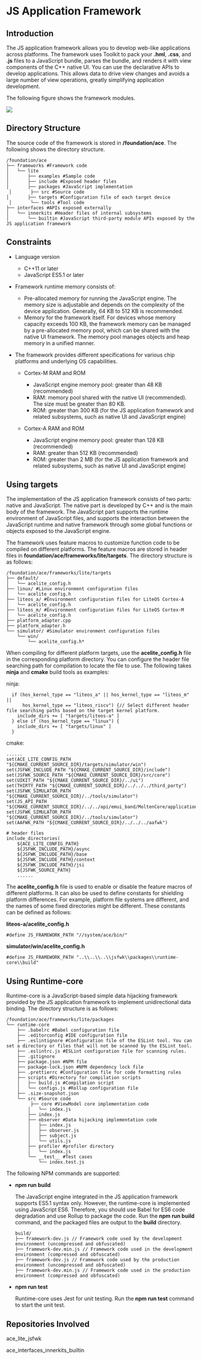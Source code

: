 # JS Application Framework<a name="EN-US_TOPIC_0000001052342972"></a>

## Introduction<a name="section11660541593"></a>

The JS application framework allows you to develop web-like applications across platforms. The framework uses Toolkit to pack your  **.hml**,  **.css**, and  **.js**  files to a JavaScript bundle, parses the bundle, and renders it with view components of the C++ native UI. You can use the declarative APIs to develop applications. This allows data to drive view changes and avoids a large number of view operations, greatly simplifying application development.

The following figure shows the framework modules.

![](figures/js-framework.png)

## Directory Structure<a name="section1464106163817"></a>

The source code of the framework is stored in  **/foundation/ace**. The following shows the directory structure.

```
/foundation/ace
├── frameworks #Framework code
│   └── lite
│       ├── examples #Sample code
│       ├── include #Exposed header files
│       ├── packages #JavaScript implementation
 │       ├── src #Source code
│       ├── targets #Configuration file of each target device
 │       └── tools #Tool code
├── interfaces #APIs exposed externally
│   └── innerkits #Header files of internal subsystems
│       └── builtin #JavaScript third-party module APIs exposed by the JS application framework
```

## Constraints<a name="section1718733212019"></a>

-   Language version
    -   C++11 or later
    -   JavaScript ES5.1 or later


-   Framework runtime memory consists of:
    -   Pre-allocated memory for running the JavaScript engine. The memory size is adjustable and depends on the complexity of the device application. Generally, 64 KB to 512 KB is recommended.
    -   Memory for the framework itself. For devices whose memory capacity exceeds 100 KB, the framework memory can be managed by a pre-allocated memory pool, which can be shared with the native UI framework. The memory pool manages objects and heap memory in a unified manner.

-   The framework provides different specifications for various chip platforms and underlying OS capabilities.
    -   Cortex-M RAM and ROM
        -   JavaScript engine memory pool: greater than 48 KB \(recommended\)
        -   RAM: memory pool shared with the native UI \(recommended\). The size must be greater than 80 KB.
        -   ROM: greater than 300 KB \(for the JS application framework and related subsystems, such as native UI and JavaScript engine\)

    -   Cortex-A RAM and ROM
        -   JavaScript engine memory pool: greater than 128 KB \(recommended\)
        -   RAM: greater than 512 KB \(recommended\)
        -   ROM: greater than 2 MB \(for the JS application framework and related subsystems, such as native UI and JavaScript engine\)



## Using targets<a name="section1460013282612"></a>

The implementation of the JS application framework consists of two parts: native and JavaScript. The native part is developed by C++ and is the main body of the framework. The JavaScript part supports the runtime environment of JavaScript files, and supports the interaction between the JavaScript runtime and native framework through some global functions or objects exposed to the JavaScript engine.

The framework uses feature macros to customize function code to be compiled on different platforms. The feature macros are stored in header files in  **foundation/ace/frameworks/lite/targets**. The directory structure is as follows:

```
/foundation/ace/frameworks/lite/targets
├── default/
│   └── acelite_config.h
├── linux/ #Linux environment configuration files
│   └── acelite_config.h
├── liteos_a/ #Environment configuration files for LiteOS Cortex-A
│   └── acelite_config.h
├── liteos_m/ #Environment configuration files for LiteOS Cortex-M
│   └── acelite_config.h
├── platform_adapter.cpp
├── platform_adapter.h
└── simulator/ #Simulator environment configuration files
    └── win/
        └── acelite_config.h*
```

When compiling for different platform targets, use the  **acelite\_config.h**  file in the corresponding platform directory. You can configure the header file searching path for compilation to locate the file to use. The following takes  **ninja**  and  **cmake**  build tools as examples:

ninja:

```
  if (hos_kernel_type == "liteos_a" || hos_kernel_type == "liteos_m" ||
      hos_kernel_type == "liteos_riscv") {// Select different header file searching paths based on the target kernel platform.
    include_dirs += [ "targets/liteos-a" ]
  } else if (hos_kernel_type == "linux") {
    include_dirs += [ "targets/linux" ]
  }
```

cmake:

```
......
set(ACE_LITE_CONFIG_PATH "${CMAKE_CURRENT_SOURCE_DIR}/targets/simulator/win")
set(JSFWK_INCLUDE_PATH "${CMAKE_CURRENT_SOURCE_DIR}/include")
set(JSFWK_SOURCE_PATH "${CMAKE_CURRENT_SOURCE_DIR}/src/core")
set(UIKIT_PATH "${CMAKE_CURRENT_SOURCE_DIR}/../ui")
set(THIRTY_PATH "${CMAKE_CURRENT_SOURCE_DIR}/../../../third_party")
set(JSFWK_SIMULATOR_PATH "${CMAKE_CURRENT_SOURCE_DIR}/../tools/simulator")
set(JS_API_PATH "${CMAKE_CURRENT_SOURCE_DIR}/../../api/emui_band/MoltenCore/application/framework/ace/api")
set(JSFWK_SIMULATOR_PATH "${CMAKE_CURRENT_SOURCE_DIR}/../tools/simulator")
set(AAFWK_PATH "${CMAKE_CURRENT_SOURCE_DIR}/../../../aafwk")

# header files
include_directories(
    ${ACE_LITE_CONFIG_PATH}
    ${JSFWK_INCLUDE_PATH}/async
    ${JSFWK_INCLUDE_PATH}/base
    ${JSFWK_INCLUDE_PATH}/context
    ${JSFWK_INCLUDE_PATH}/jsi
    ${JSFWK_SOURCE_PATH}
    ......
```

The  **acelite\_config.h**  file is used to enable or disable the feature macros of different platforms. It can also be used to define constants for shielding platform differences. For example, platform file systems are different, and the names of some fixed directories might be different. These constants can be defined as follows:

**liteos-a/acelite\_config.h**

```
#define JS_FRAMEWORK_PATH "//system/ace/bin/"
```

**simulator/win/acelite\_config.h**

```
#define JS_FRAMEWORK_PATH "..\\..\\..\\jsfwk\\packages\\runtime-core\\build"
```

## Using Runtime-core<a name="section1460223932718"></a>

Runtime-core is a JavaScript-based simple data hijacking framework provided by the JS application framework to implement unidirectional data binding. The directory structure is as follows:

```
/foundation/ace/frameworks/lite/packages
└── runtime-core
    ├── .babelrc #Babel configuration file
    ├── .editorconfig #IDE configuration file
    ├── .eslintignore #Configuration file of the ESLint tool. You can set a directory or files that will not be scanned by the ESLint tool.
    ├── .eslintrc.js #ESLint configuration file for scanning rules.
    ├── .gitignore
    ├── package.json #NPM file
    ├── package-lock.json #NPM dependency lock file
    ├── .prettierrc #Configuration file for code formatting rules
    ├── scripts #Directory for compilation scripts
    │   ├── build.js #Compilation script
    │   └── configs.js #Rollup configuration file
    ├── .size-snapshot.json
    └── src #Source code
         ├── core #ViewModel core implementation code
        │   └── index.js
        ├── index.js
        ├── observer #Data hijacking implementation code
        │   ├── index.js
        │   ├── observer.js
        │   ├── subject.js
        │   └── utils.js
        ├── profiler #profiler directory
        │   └── index.js
        └── __test__ #Test cases
            └── index.test.js
```

The following NPM commands are supported:

-   **npm run build**

    The JavaScript engine integrated in the JS application framework supports ES5.1 syntax only. However, the runtime-core is implemented using JavaScript ES6. Therefore, you should use Babel for ES6 code degradation and use Rollup to package the code. Run the  **npm run build**  command, and the packaged files are output to the  **build**  directory. 

    ```
    build/
    ├── framework-dev.js // Framework code used by the development environment (uncompressed and obfuscated)
    ├── framework-dev.min.js // Framework code used in the development environment (compressed and obfuscated)
    ├── framework-dev.js // Framework code used by the production environment (uncompressed and obfuscated)
    ├── framework-dev.min.js // Framework code used in the production environment (compressed and obfuscated)
    ```

-   **npm run test**

    Runtime-core uses Jest for unit testing. Run the  **npm run test**  command to start the unit test.


## Repositories Involved<a name="section11703194974217"></a>

ace\_lite\_jsfwk

ace\_interfaces\_innerkits\_builtin

